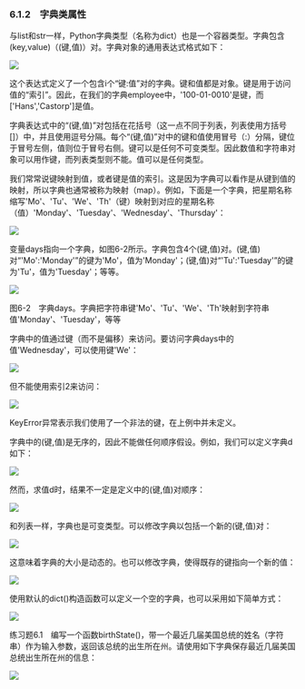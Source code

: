    

### 6.1.2　字典类属性

与list和str一样，Python字典类型（名称为dict）也是一个容器类型。字典包含(key,value)（(键,值)）对。字典对象的通用表达式格式如下：

![](0-Assets/Epubook/程序员编程语言经典合集（计算机科学丛书5册套装），javapython编程语言含经典教材龙书《编译原理》%20(Bruce%20Eckel%20%20Alfred%20V.%20Aho%20%20Monica%20S.%20Lam%20etc.)%20(Z-Library)/images/image08519.jpeg)

这个表达式定义了一个包含i个“键:值”对的字典。键和值都是对象。键是用于访问值的“索引”。因此，在我们的字典employee中，'100-01-0010'是键，而['Hans','Castorp']是值。

字典表达式中的“(键,值)”对包括在花括号（这一点不同于列表，列表使用方括号[]）中，并且使用逗号分隔。每个“(键,值)”对中的键和值使用冒号（:）分隔，键位于冒号左侧，值则位于冒号右侧。键可以是任何不可变类型。因此数值和字符串对象可以用作键，而列表类型则不能。值可以是任何类型。

我们常常说键映射到值，或者键是值的索引。这是因为字典可以看作是从键到值的映射，所以字典也通常被称为映射（map）。例如，下面是一个字典，把星期名称缩写'Mo'、'Tu'、'We'、'Th'（键）映射到对应的星期名称（值）'Monday'、'Tuesday'、'Wednesday'、'Thursday'：

![](0-Assets/Epubook/程序员编程语言经典合集（计算机科学丛书5册套装），javapython编程语言含经典教材龙书《编译原理》%20(Bruce%20Eckel%20%20Alfred%20V.%20Aho%20%20Monica%20S.%20Lam%20etc.)%20(Z-Library)/images/image08520.jpeg)

变量days指向一个字典，如图6-2所示。字典包含4个(键,值)对。(键,值)对“'Mo':'Monday'”的键为'Mo'，值为'Monday'；(键,值)对“'Tu':'Tuesday'”的键为'Tu'，值为'Tuesday'；等等。

![](0-Assets/Epubook/程序员编程语言经典合集（计算机科学丛书5册套装），javapython编程语言含经典教材龙书《编译原理》%20(Bruce%20Eckel%20%20Alfred%20V.%20Aho%20%20Monica%20S.%20Lam%20etc.)%20(Z-Library)/images/image08521.jpeg)

图6-2　字典days。字典把字符串键'Mo'、'Tu'、'We'、'Th'映射到字符串值'Monday'、'Tuesday'，等等

字典中的值通过键（而不是偏移）来访问。要访问字典days中的值'Wednesday'，可以使用键'We'：

![](0-Assets/Epubook/程序员编程语言经典合集（计算机科学丛书5册套装），javapython编程语言含经典教材龙书《编译原理》%20(Bruce%20Eckel%20%20Alfred%20V.%20Aho%20%20Monica%20S.%20Lam%20etc.)%20(Z-Library)/images/image08522.jpeg)

但不能使用索引2来访问：

![](0-Assets/Epubook/程序员编程语言经典合集（计算机科学丛书5册套装），javapython编程语言含经典教材龙书《编译原理》%20(Bruce%20Eckel%20%20Alfred%20V.%20Aho%20%20Monica%20S.%20Lam%20etc.)%20(Z-Library)/images/image08523.jpeg)

KeyError异常表示我们使用了一个非法的键，在上例中并未定义。

字典中的(键,值)是无序的，因此不能做任何顺序假设。例如，我们可以定义字典d如下：

![](0-Assets/Epubook/程序员编程语言经典合集（计算机科学丛书5册套装），javapython编程语言含经典教材龙书《编译原理》%20(Bruce%20Eckel%20%20Alfred%20V.%20Aho%20%20Monica%20S.%20Lam%20etc.)%20(Z-Library)/images/image08524.jpeg)

然而，求值d时，结果不一定是定义中的(键,值)对顺序：

![](0-Assets/Epubook/程序员编程语言经典合集（计算机科学丛书5册套装），javapython编程语言含经典教材龙书《编译原理》%20(Bruce%20Eckel%20%20Alfred%20V.%20Aho%20%20Monica%20S.%20Lam%20etc.)%20(Z-Library)/images/image08525.jpeg)

和列表一样，字典也是可变类型。可以修改字典以包括一个新的(键,值)对：

![](0-Assets/Epubook/程序员编程语言经典合集（计算机科学丛书5册套装），javapython编程语言含经典教材龙书《编译原理》%20(Bruce%20Eckel%20%20Alfred%20V.%20Aho%20%20Monica%20S.%20Lam%20etc.)%20(Z-Library)/images/image08526.jpeg)

这意味着字典的大小是动态的。也可以修改字典，使得既存的键指向一个新的值：

![](0-Assets/Epubook/程序员编程语言经典合集（计算机科学丛书5册套装），javapython编程语言含经典教材龙书《编译原理》%20(Bruce%20Eckel%20%20Alfred%20V.%20Aho%20%20Monica%20S.%20Lam%20etc.)%20(Z-Library)/images/image08527.jpeg)

使用默认的dict()构造函数可以定义一个空的字典，也可以采用如下简单方式：

![](0-Assets/Epubook/程序员编程语言经典合集（计算机科学丛书5册套装），javapython编程语言含经典教材龙书《编译原理》%20(Bruce%20Eckel%20%20Alfred%20V.%20Aho%20%20Monica%20S.%20Lam%20etc.)%20(Z-Library)/images/image08528.jpeg)

练习题6.1　编写一个函数birthState()，带一个最近几届美国总统的姓名（字符串）作为输入参数，返回该总统的出生所在州。请使用如下字典保存最近几届美国总统出生所在州的信息：

![](0-Assets/Epubook/程序员编程语言经典合集（计算机科学丛书5册套装），javapython编程语言含经典教材龙书《编译原理》%20(Bruce%20Eckel%20%20Alfred%20V.%20Aho%20%20Monica%20S.%20Lam%20etc.)%20(Z-Library)/images/image08529.jpeg)